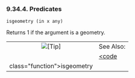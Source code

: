 <div>

<div>

<div>

<div>

### 9.34.4. Predicates

</div>

</div>

</div>

``` programlisting
isgeometry (in x any)
```

Returns 1 if the argument is a geometry.

<div>

|                            |                                                                    |
|:--------------------------:|:-------------------------------------------------------------------|
| ![\[Tip\]](images/tip.png) | See Also:                                                          |
|                            | <a href="fn_isgeometry.html" class="link" title="isgeometry"><code 
                              class="function">isgeometry</code></a>                              |

</div>

</div>
